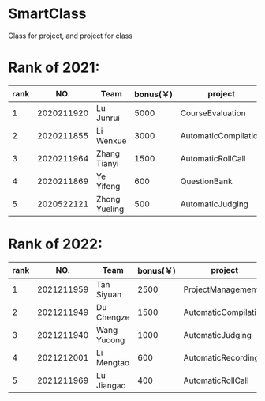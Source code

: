 # SmartClass
Class for project, and project for class

# Rank of 2021:  
|rank|NO.|Team|bonus(￥)|project|  
|----|---|----|---------|-------|
|1|2020211920|Lu Junrui|5000|CourseEvaluation  
|2|2020211855|Li Wenxue|3000|AutomaticCompilation  
|3|2020211964|Zhang Tianyi|1500|AutomaticRollCall  
|4|2020211869|Ye Yifeng|600|QuestionBank  
|5|2020522121|Zhong Yueling|500|AutomaticJudging  

# Rank of 2022:
|rank|NO.|Team|bonus(￥)|project|  
|----|---|----|---------|-------|
|1|2021211959|Tan Siyuan|2500|ProjectManagement
|2|2021211949|Du Chengze|1500|AutomaticCompilation
|3|2021211940|Wang Yucong|1000|AutomaticJudging
|4|2021212001|Li Mengtao|600|AutomaticRecording
|5|2021211969|Lu Jiangao|400|AutomaticRollCall
